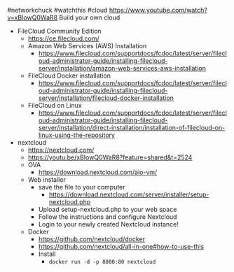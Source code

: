 #networkchuck #watchthis #cloud
https://www.youtube.com/watch?v=xBIowQ0WaR8
Build your own cloud

- FileCloud Community Edition
	- https://ce.filecloud.com/
	- Amazon Web Services (AWS) Installation
		- https://www.filecloud.com/supportdocs/fcdoc/latest/server/filecloud-administrator-guide/installing-filecloud-server/installation/amazon-web-services-aws-installation
	- FileCloud Docker installation
		- https://www.filecloud.com/supportdocs/fcdoc/latest/server/filecloud-administrator-guide/installing-filecloud-server/installation/filecloud-docker-installation
	- FileCloud on Linux
		- https://www.filecloud.com/supportdocs/fcdoc/latest/server/filecloud-administrator-guide/installing-filecloud-server/installation/direct-installation/installation-of-filecloud-on-linux-using-the-repository
- nextcloud
	- https://nextcloud.com/
	- https://youtu.be/xBIowQ0WaR8?feature=shared&t=2524
	- OVA
		- https://download.nextcloud.com/aio-vm/
	- Web installer
		- save the file to your computer
			- https://download.nextcloud.com/server/installer/setup-nextcloud.php
		- Upload setup-nextcloud.php to your web space
		- Follow the instructions and configure Nextcloud
		- Login to your newly created Nextcloud instance!
	- Docker
		- https://github.com/nextcloud/docker
		- https://github.com/nextcloud/all-in-one#how-to-use-this
		- Install
			- `docker run -d -p 8080:80 nextcloud`